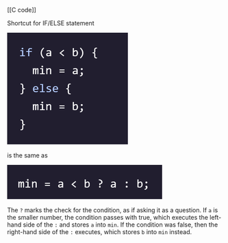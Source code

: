 [[C code]]

Shortcut for IF/ELSE statement

![[if1.png]](../pictures/if1.png)

is the same as

![[if2.png]](../pictures/if2.png)

The `?` marks the check for the condition, as if asking it as a question. If `a` is the smaller number, the condition passes with true, which executes the left-hand side of the `:` and stores `a` into `min`. If the condition was false, then the right-hand side of the `:` executes, which stores `b` into `min` instead.